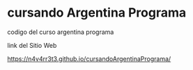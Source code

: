 # cursando Argentina Programa
codigo del curso argentina programa

link del Sitio Web

https://n4v4rr3t3.github.io/cursandoArgentinaPrograma/